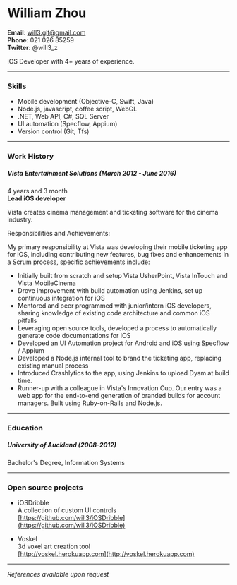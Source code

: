 # William Zhou  
**Email**: will3.git@gmail.com  
**Phone**: 021 026 85259  
**Twitter**: @will3_z

iOS Developer with 4+ years of experience.

------

### Skills

- Mobile development (Objective-C, Swift, Java)
- Node.js, javascript, coffee script, WebGL
- .NET, Web API, C#, SQL Server
- UI automation (Specflow, Appium)
- Version control (Git, Tfs)

------

### Work History

##### Vista Entertainment Solutions (March 2012 - June 2016)  
4 years and 3 month  
**Lead iOS developer**  

Vista creates cinema management and ticketing software for the cinema industry.

Responsibilities and Achievements:

My primary responsibility at Vista was developing their mobile ticketing app for iOS, including contributing new features, bug fixes and enhancements in a Scrum process, specific achievements include:

- Initially built from scratch and setup Vista UsherPoint, Vista InTouch and Vista MobileCinema
- Drove improvement with build automation using Jenkins, set up continuous integration for iOS
- Mentored and peer programmed with junior/intern iOS developers, sharing knowledge of existing code architecture and common iOS pitfalls
- Leveraging open source tools, developed a process to automatically generate code documentations for iOS
- Developed an UI Automation project for Android and iOS using Specflow / Appium
- Developed a Node.js internal tool to brand the ticketing app, replacing existing manual process
- Introduced Crashlytics to the app, using Jenkins to upload Dysm at build time.
- Runner-up with a colleague in Vista's Innovation Cup. Our entry was a web app for the end-to-end generation of branded builds for account managers. Built using Ruby-on-Rails and Node.js.

------

### Education

##### University of Auckland (2008-2012)  
Bachelor's Degree, Information Systems

------

### Open source projects

- iOSDribble  
A collection of custom UI controls  
	[https://github.com/will3/iOSDribble](https://github.com/will3/iOSDribble)

- Voskel  
3d voxel art creation tool  
  [http://voskel.herokuapp.com](http://voskel.herokuapp.com)

------

*References available upon request*